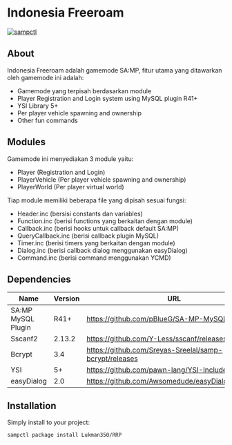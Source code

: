 # Indonesia Freeroam
[![sampctl](https://img.shields.io/badge/SAMPCTL-Indonesia--Freeroam-2f2f2f.svg?style=for-the-badge)](https://github.com/SAMPINDO/Indonesia-Freeroam)

## About

Indonesia Freeroam adalah gamemode SA:MP, fitur utama yang ditawarkan oleh gamemode ini adalah:

  - Gamemode yang terpisah berdasarkan module
  - Player Registration and Login system using MySQL plugin R41+
  - YSI Library 5+
  - Per player vehicle spawning and ownership
  - Other fun commands

## Modules

Gamemode ini menyediakan 3 module yaitu:

  - Player (Registration and Login)
  - PlayerVehicle (Per player vehicle spawning and ownership)
  - PlayerWorld (Per player virtual world)

Tiap module memiliki beberapa file yang dipisah sesuai fungsi:
  - Header.inc (bersisi constants dan variables)
  - Function.inc (berisi functions yang berkaitan dengan module)
  - Callback.inc (berisi hooks untuk callback default SA:MP)
  - QueryCallback.inc (berisi callback plugin MySQL)
  - Timer.inc (berisi timers yang berkaitan dengan module)
  - Dialog.inc (berisi callback dialog menggunakan easyDialog)
  - Command.inc (berisi command menggunakan YCMD)

## Dependencies

| Name | Version | URL |
| ------ | ------ | ------ |
| SA:MP MySQL Plugin | R41+ | https://github.com/pBlueG/SA-MP-MySQL/releases |
| Sscanf2 | 2.13.2 | https://github.com/Y-Less/sscanf/releases |
| Bcrypt | 3.4 | https://github.com/Sreyas-Sreelal/samp-bcrypt/releases |
| YSI | 5+ | https://github.com/pawn-lang/YSI-Includes/releases |
| easyDialog | 2.0 | https://github.com/Awsomedude/easyDialog/releases |


## Installation
Simply install to your project:
```bash
sampctl package install Lukman350/RRP
```